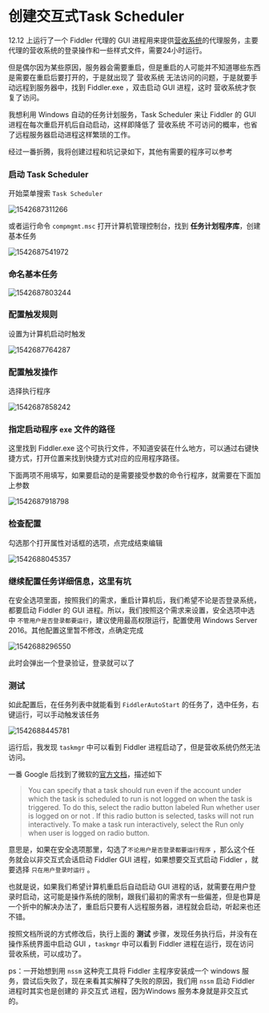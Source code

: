 # 创建交互式Task Scheduler

12.12 上运行了一个 Fiddler 代理的 GUI 进程用来提供[营收系统](hbtsoft.wohitech.com/commin/main)的代理服务，主要代理的营收系统的登录操作和一些样式文件，需要24小时运行。

但是偶尔因为某些原因，服务器会需要重启，但是重启的人可能并不知道哪些东西是需要在重启后要打开的，于是就出现了 营收系统 无法访问的问题，于是就要手动远程到服务器中，找到 Fiddler.exe ，双击启动 GUI 进程，这时 营收系统才恢复了访问。

我想利用 Windows 自动的任务计划服务，Task Scheduler 来让 Fiddler 的 GUI  进程在每次重启开机后自动启动，这样即降低了 营收系统 不可访问的概率，也省了远程服务器启动进程这样繁琐的工作。

经过一番折腾，我将创建过程和坑记录如下，其他有需要的程序可以参考

### 启动 Task Scheduler

开始菜单搜索 `Task Scheduler` 

![1542687311266](./创建交互式Windows任务计划/1542687311266.png)

或者运行命令 `compmgmt.msc` 打开计算机管理控制台，找到 **任务计划程序库**，创建基本任务

![1542687541972](./创建交互式Windows任务计划/1542687541972.png)

### 命名基本任务

![1542687803244](./创建交互式Windows任务计划/1542687803244.png)  

### 配置触发规则

设置为计算机启动时触发

![1542687764287](./创建交互式Windows任务计划/1542687764287.png) 

### 配置触发操作

选择执行程序

![1542687858242](./创建交互式Windows任务计划/1542687858242.png) 

### 指定启动程序 `exe` 文件的路径

这里找到 Fiddler.exe 这个可执行文件，不知道安装在什么地方，可以通过右键快捷方式，打开位置来找到快捷方式对应的应用程序路径。

下面两项不用填写，如果要启动的是需要接受参数的命令行程序，就需要在下面加上参数

![1542687918798](./创建交互式Windows任务计划/1542687918798.png) 

### 检查配置

勾选那个打开属性对话框的选项，点完成结束编辑

![1542688045357](./创建交互式Windows任务计划/1542688045357.png) 

### 继续配置任务详细信息，这里有坑

在安全选项里面，按照我们的需求，重启计算机后，我们希望不论是否登录系统，都要启动 Fiddler 的 GUI 进程。所以，我们按照这个需求来设置，安全选项中选中 `不管用户是否登录都要运行`，建议使用最高权限运行，配置使用 Windows Server 2016。其他配置这里暂不修改，点确定完成

![1542688296550](./创建交互式Windows任务计划/1542688296550.png) 

此时会弹出一个登录验证，登录就可以了

### 测试

如此配置后，在任务列表中就能看到 `FiddlerAutoStart` 的任务了，选中任务，右键运行，可以手动触发该任务

![1542688445781](./创建交互式Windows任务计划/1542688445781.png) 

运行后，我发现 `taskmgr` 中可以看到 Fiddler 进程启动了，但是营收系统仍然无法访问。

一番 Google 后找到了微软的[官方文档](https://docs.microsoft.com/en-us/previous-versions/windows/it-pro/windows-server-2008-R2-and-2008/cc722152(v=ws.11))，描述如下 

>You can specify that a task should run even if the account under which the task is scheduled to run is not logged on when the task is triggered. To do this, select the radio button labeled Run whether user is logged on or not . If this radio button is selected, tasks will not run interactively. To make a task run interactively, select the Run only when user is logged on radio button.

意思是，如果在安全选项那里，勾选了`不论用户是否登录都要运行程序` ，那么这个任务就会以非交互式会话启动 Fiddler GUI 进程，如果想要交互式启动 Fiddler ，就要选择 `只在用户登录时运行` 。

也就是说，如果我们希望计算机重启后自动启动 GUI 进程的话，就需要在用户登录时启动，这可能是操作系统的限制，跟我们最初的需求有一些偏差，但是也算是一个折中的解决办法了，重启后只要有人远程服务器，进程就会启动，听起来也还不错。

按照文档所说的方式修改后，执行上面的 **测试** 步骤，发现任务执行后，并没有在操作系统界面中启动 GUI ，`taskmgr` 中可以看到 Fiddler 进程在运行，现在访问 营收系统，可以成功了。



ps：一开始想到用 `nssm` 这种壳工具将 Fiddler 主程序安装成一个 windows 服务，尝试后失败了，现在来看其实解释了失败的原因，我们用 `nssm` 启动 Fiddler 进程时其实也是创建的 非交互式 进程，因为Windows 服务本身就是非交互式的。